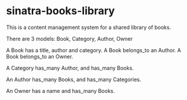 # sinatra-books-library

This is a content management system for a shared library of books.

There are 3 models: Book, Category, Author, Owner

A Book has a title, author and category. A Book belongs_to an Author. A Book belongs_to an Owner.

A Category has_many Author, and has_many Books.

An Author has_many Books, and has_many Categories. 

An Owner has a name and has_many Books.
